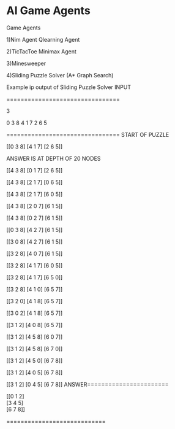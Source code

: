 # AI Game Agents
Game Agents

1)Nim Agent Qlearning Agent

2)TicTacToe Minimax Agent

3)Minesweeper

4)Sliding Puzzle Solver  (A* Graph Search)

Example ip output of Sliding Puzzle Solver
INPUT

================================


3


0 3 8 4 1 7 2 6 5

================================
START OF PUZZLE

[[0 3 8]
 [4 1 7]
 [2 6 5]]

ANSWER IS AT DEPTH OF 20 NODES

[[4 3 8]
 [0 1 7]
 [2 6 5]]
 
[[4 3 8]
 [2 1 7]
 [0 6 5]]
 
[[4 3 8]
 [2 1 7]
 [6 0 5]]
 
[[4 3 8]
 [2 0 7]
 [6 1 5]]
 
[[4 3 8]
 [0 2 7]
 [6 1 5]]
 
[[0 3 8]
 [4 2 7]
 [6 1 5]]
 
[[3 0 8]
 [4 2 7]
 [6 1 5]]
 
[[3 2 8]
 [4 0 7]
 [6 1 5]]
 
[[3 2 8]
 [4 1 7]
 [6 0 5]]
 
[[3 2 8]
 [4 1 7]
 [6 5 0]]
 
[[3 2 8]
 [4 1 0]
 [6 5 7]]
 
[[3 2 0]
 [4 1 8]
 [6 5 7]]
 
[[3 0 2]
 [4 1 8]
 [6 5 7]]
 
[[3 1 2]
 [4 0 8]
 [6 5 7]]
 
[[3 1 2]
 [4 5 8]
 [6 0 7]]
 
[[3 1 2]
 [4 5 8]
 [6 7 0]]
 
[[3 1 2]
 [4 5 0]
 [6 7 8]]
 
[[3 1 2]
 [4 0 5]
 [6 7 8]]
 
[[3 1 2]
 [0 4 5]
 [6 7 8]]
ANSWER=======================


[[0 1 2]                     
 [3 4 5]                     
 [6 7 8]]
 
 ============================

